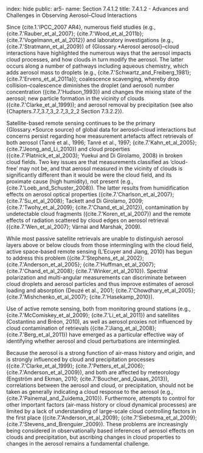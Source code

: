 index: hide
public: ar5-
name: Section 7.4.1.2
title: 7.4.1.2 - Advances and Challenges in Observing Aerosol–Cloud Interactions

Since {cite.1.'IPCC_2007 AR4}, numerous field studies (e.g., {cite.7.'Rauber_et_al_2007}; {cite.7.'Wood_et_al_2011b}; {cite.7.'Vogelmann_et_al_2012}) and laboratory investigations (e.g., {cite.7.'Stratmann_et_al_2009}) of {Glossary.*Aerosol aerosol}–cloud interactions have highlighted the numerous ways that the aerosol impacts cloud processes, and how clouds in turn modify the aerosol. The latter occurs along a number of pathways including aqueous chemistry, which adds aerosol mass to droplets (e.g., {cite.7.'Schwartz_and_Freiberg_1981}; {cite.7.'Ervens_et_al_2011a}); coalescence scavenging, whereby drop collision–coalescence diminishes the droplet (and aerosol) number concentration ({cite.7.'Hudson_1993}) and changes the mixing state of the aerosol; new particle formation in the vicinity of clouds ({cite.7.'Clarke_et_al_1999}); and aerosol removal by precipitation (see also {Chapters.7.7_3.7_3_2.7_3_2_2 Section 7.3.2.2}).

Satellite-based remote sensing continues to be the primary {Glossary.*Source source} of global data for aerosol–cloud interactions but concerns persist regarding how measurement artefacts affect retrievals of both aerosol (Tanré et al., 1996; Tanré et al., 1997; {cite.7.'Kahn_et_al_2005}; {cite.7.'Jeong_and_Li_2010}) and cloud properties ({cite.7.'Platnick_et_al_2003}; Yuekui and Di Girolamo, 2008) in broken cloud fields. Two key issues are that measurements classified as ‘cloud-free’ may not be, and that aerosol measured in the vicinity of clouds is significantly different than it would be were the cloud field, and its proximate cause (high humidity), not present (e.g., {cite.7.'Loeb_and_Schuster_2008}). The latter results from humidification effects on aerosol optical properties ({cite.7.'Charlson_et_al_2007}; {cite.7.'Su_et_al_2008}; Tackett and Di Girolamo, 2009; {cite.7.'Twohy_et_al_2009}; {cite.7.'Chand_et_al_2012}), contamination by undetectable cloud fragments ({cite.7.'Koren_et_al_2007}) and the remote effects of radiation scattered by cloud edges on aerosol retrieval ({cite.7.'Wen_et_al_2007}; Várnai and Marshak, 2009).

While most passive satellite retrievals are unable to distinguish aerosol layers above or below clouds from those intermingling with the cloud field, active space-based remote sensing (L’Ecuyer and Jiang, 2010) has begun to address this problem ({cite.7.'Stephens_et_al_2002}; {cite.7.'Anderson_et_al_2005}; {cite.7.'Huffman_et_al_2007}; {cite.7.'Chand_et_al_2008}; {cite.7.'Winker_et_al_2010}). Spectral polarization and multi-angular measurements can discriminate between cloud droplets and aerosol particles and thus improve estimates of aerosol loading and absorption (Deuzé et al., 2001; {cite.7.'Chowdhary_et_al_2005}; {cite.7.'Mishchenko_et_al_2007}; {cite.7.'Hasekamp_2010}).

Use of active remote sensing, both from monitoring ground stations (e.g., {cite.7.'McComiskey_et_al_2009}; {cite.7.'Li_et_al_2011}) and satellites (Costantino and Bréon, 2010), as well as aerosol proxies not influenced by cloud contamination of retrievals ({cite.7.'Jiang_et_al_2008}; {cite.7.'Berg_et_al_2011}) have emerged as a particular effective way of identifying whether aerosol and cloud perturbations are intermingled.

Because the aerosol is a strong function of air-mass history and origin, and is strongly influenced by cloud and precipitation processes ({cite.7.'Clarke_et_al_1999}; {cite.7.'Petters_et_al_2006}; {cite.7.'Anderson_et_al_2009}), and both are affected by meteorology (Engström and Ekman, 2010; {cite.7.'Boucher_and_Quaas_2013}), correlations between the aerosol and cloud, or precipitation, should not be taken as generally indicating a cloud response to the aerosol (e.g., {cite.7.'Painemal_and_Zuidema_2010}). Furthermore, attempts to control for other important factors (air-mass history or cloud dynamical processes) are limited by a lack of understanding of large-scale cloud controlling factors in the first place ({cite.7.'Anderson_et_al_2009}; {cite.7.'Siebesma_et_al_2009}; {cite.7.'Stevens_and_Brenguier_2009}). These problems are increasingly being considered in observationally based inferences of aerosol effects on clouds and precipitation, but ascribing changes in cloud properties to changes in the aerosol remains a fundamental challenge.
